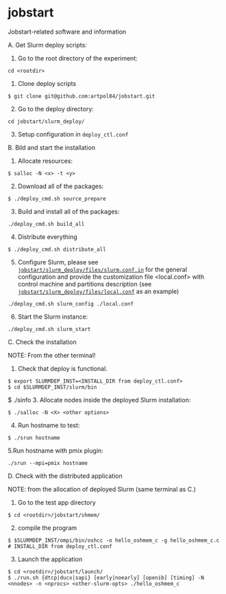 # jobstart
Jobstart-related software and information


A. Get Slurm deploy scripts:
1. Go to the root directory of the experiment:
```Shell
cd <rootdir>
```
1. Clone deploy scripts
```Shell
$ git clone git@github.com:artpol84/jobstart.git 
```
2. Go to the deploy directory:
```Shell
cd jobstart/slurm_deploy/
```
3. Setup configuration in `deploy_ctl.conf`


B. Bild and start the installation
1. Allocate resources:
```Shell
$ salloc -N <x> -t <y>
```
2. Download all of the packages:
```Shell
$ ./deploy_cmd.sh source_prepare
```
3. Build and install all of the packages: 
```Shell
./deploy_cmd.sh build_all
```
4. Distribute everything
```Shell
$ ./deploy_cmd.sh distribute_all
```
5. Configure Slurm, please see [`jobstart/slurm_deploy/files/slurm.conf.in`](https://github.com/artpol84/jobstart/blob/master/slurm_deploy/files/slurm.conf.in) for the general configuration and provide the customization file <local.conf> with control machine and partitions description (see [`jobstart/slurm_deploy/files/local.conf`](https://github.com/artpol84/jobstart/blob/master/slurm_deploy/files/local.conf) as an example)
```Shell
./deploy_cmd.sh slurm_config ./local.conf
```
6. Start the Slurm instance:
```Shell
./deploy_cmd.sh slurm_start
```

C. Check the installation

NOTE: From the other terminal!

1. Check that deploy is functional.
```Shell
$ export SLURMDEP_INST=<INSTALL_DIR from deploy_ctl.conf>
$ cd $SLURMDEP_INST/slurm/bin
```
$ ./sinfo
<check that the output is correct>
3. Allocate nodes inside the deployed Slurm installation:
```Shell
$ ./salloc -N <X> <other options>
```
4. Run hostname to test:
```Shell
$ ./srun hostname
```
5.Run hostname with pmix plugin:
```Shell
./srun --mpi=pmix hostname
```

D. Check with the distributed application

NOTE: from the allocation of deployed Slurm (same terminal as C.)

1. Go to the test app directory
```Shell
$ cd <rootdir>/jobstart/shmem/
```
2. compile the program
```Shell
$ $SLURMDEP_INST/ompi/bin/oshcc -o hello_oshmem_c -g hello_oshmem_c.c # INSTALL_DIR from deploy_ctl.conf
```

3. Launch the application
```Shell
$ cd <rootdir>/jobstart/launch/
$ ./run.sh {dtcp|ducx|sapi} [early|noearly] [openib] [timing] -N <nnodes> -n <nprocs> <other-slurm-opts> ./hello_oshmem_c
```
